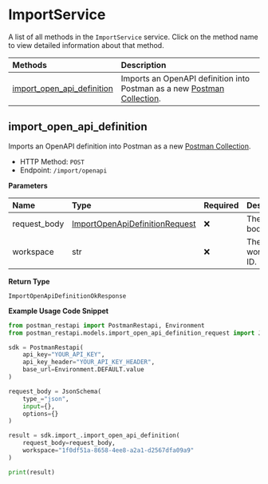 # ImportService

A list of all methods in the `ImportService` service. Click on the method name to view detailed information about that method.

| Methods                                                   | Description                                                                                                                                                 |
| :-------------------------------------------------------- | :---------------------------------------------------------------------------------------------------------------------------------------------------------- |
| [import_open_api_definition](#import_open_api_definition) | Imports an OpenAPI definition into Postman as a new [Postman Collection](https://learning.postman.com/docs/getting-started/creating-the-first-collection/). |

## import_open_api_definition

Imports an OpenAPI definition into Postman as a new [Postman Collection](https://learning.postman.com/docs/getting-started/creating-the-first-collection/).

- HTTP Method: `POST`
- Endpoint: `/import/openapi`

**Parameters**

| Name         | Type                                                                          | Required | Description         |
| :----------- | :---------------------------------------------------------------------------- | :------- | :------------------ |
| request_body | [ImportOpenApiDefinitionRequest](../models/ImportOpenApiDefinitionRequest.md) | ❌       | The request body.   |
| workspace    | str                                                                           | ❌       | The workspace's ID. |

**Return Type**

`ImportOpenApiDefinitionOkResponse`

**Example Usage Code Snippet**

```python
from postman_restapi import PostmanRestapi, Environment
from postman_restapi.models.import_open_api_definition_request import JsonSchema

sdk = PostmanRestapi(
    api_key="YOUR_API_KEY",
    api_key_header="YOUR_API_KEY_HEADER",
    base_url=Environment.DEFAULT.value
)

request_body = JsonSchema(
    type_="json",
    input={},
    options={}
)

result = sdk.import_.import_open_api_definition(
    request_body=request_body,
    workspace="1f0df51a-8658-4ee8-a2a1-d2567dfa09a9"
)

print(result)
```

<!-- This file was generated by liblab | https://liblab.com/ -->
